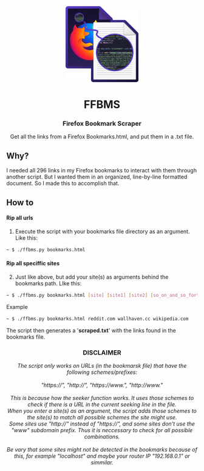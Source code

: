 <div align="center">
    <img src="logo.png" height="200px"/>
    <h1>FFBMS</h1>
    <h3>Firefox Bookmark Scraper</h3>
    Get all the links from a Firefox Bookmarks.html, and put them in a .txt file.
</div>

## Why?
I needed all 296 links in my Firefox bookmarks to interact with them through another script. But I wanted them in an organized, line-by-line formatted document. So I made this to accomplish that.

## How to
#### Rip all urls
1. Execute the script with your bookmarks file directory as an argument. Like this:

```bash
~ $ ./ffbms.py bookmarks.html
```
#### Rip all speciffic sites
2. Just like above, but add your site(s) as arguments behind the bookmarks path. LIke this:

```bash
~ $ ./ffbms.py bookmarks.html [site] [site1] [site2] [so_on_and_so_forth...]
```

Example

```bash
~ $ ./ffbms.py bookmarks.html reddit.com wallhaven.cc wikipedia.com
```

The script then generates a '<strong>scraped.txt</strong>' with the links found in the bookmarks file.

<div align='center'>
    <h3>DISCLAIMER</h3>
    <em>The script only works on URLs (in the bookmarsk file) that have the following schemes/prefixes:<br>
    <br>
    "https://", "http://", "https://www.", "http://www."<br>
    <br>
    This is because how the seeker function works. It uses those schemes to check if there is a URL in the current seeking line in the file.<br>
    When you enter a site(s) as an argument, the script adds those schemes to the site(s) to match all possible schemes the site might use.<br>
    Some sites use "http://" instead of "https://", and some sites don't use the "www" subdomain prefix. Thus it is neccessary to check for all possible combinations.<br>
    <br>
    Be vary that some sites might not be detected in the bookmarks because of this, for example "localhost" and maybe your router IP "192.168.0.1" or simmilar.
    </em>
</div>
